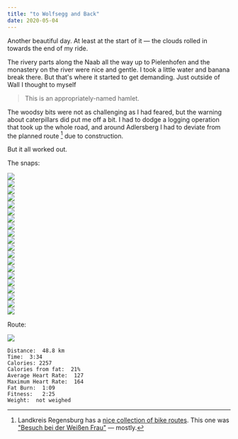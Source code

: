 ```yaml
---
title: "to Wolfsegg and Back"
date: 2020-05-04
---
```

Another beautiful day.  At least at the start of it &mdash; the clouds rolled in towards the end of my ride.

The rivery parts along the Naab all the way up to Pielenhofen and the monastery on the river were nice and gentle.  I took a little water and banana break there.  But that's where it started to get demanding.  Just outside of Wall I thought to myself

> This is an appropriately-named hamlet.

The woodsy bits were not as challenging as I had feared, but the warning about caterpillars did put me off a bit.  I had to dodge a logging operation that took up the whole road, and around Adlersberg I had to deviate from the planned route [^1] due to construction.  

But it all worked out.

The snaps:

![](/IMG_20200504_085423704_HDR_s.jpg)  
![](/IMG_20200504_085517013_s.jpg)  
![](/IMG_20200504_085823720_s.jpg)  
![](/IMG_20200504_091354780_s.jpg)  
![](/IMG_20200504_092111364_HDR_s.jpg)  
![](/IMG_20200504_092227775_HDR_s.jpg)  
![](/IMG_20200504_092730101_s.jpg)  
![](/IMG_20200504_092836612_HDR_s.jpg)  
![](/IMG_20200504_094707540_s.jpg)  
![](/IMG_20200504_101839653_s.jpg)  
![](/IMG_20200504_102736174_s.jpg)  
![](/IMG_20200504_102744369_BURST000_COVER_TOP_s.jpg)  
![](/IMG_20200504_103118950_HDR_s.jpg)  
![](/IMG_20200504_104215718_s.jpg)  
![](/IMG_20200504_104658960_s.jpg)  
![](/IMG_20200504_104704559_s.jpg)  
![](/IMG_20200504_110706400_s.jpg)  
![](/IMG_20200504_113335588_s.jpg)  
![](/IMG_20200504_113344044_s.jpg)  
![](/IMG_20200504_113421754_BURST000_COVER_TOP_s.jpg)  

Route:

[![](/20200504.jpg)](/20200504.jpg)

```
Distance:  48.8 km
Time:  3:34
Calories: 2257
Calories from fat:  21%
Average Heart Rate:  127
Maximum Heart Rate:  164
Fat Burn:  1:09
Fitness:   2:25 
Weight:  not weighed
```

[^1]:  Landkreis Regensburg has a [nice collection of bike routes](https://www.landkreis-regensburg.de/freizeit-tourismus/radeln/). This one was ["Besuch bei der Weißen Frau"](https://www.landkreis-regensburg.de/freizeit-tourismus/radeln/nicht-beschilderte-touren/#/de/landkreis-regensburg/default/detail/Tour/t_100053843/besuch-bei-der-weissen-frau-rundtour) &mdash; mostly.

